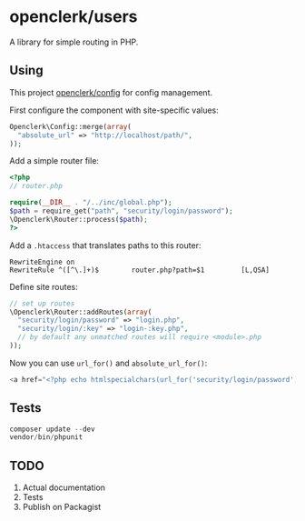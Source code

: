 openclerk/users
===============

A library for simple routing in PHP.

## Using

This project [openclerk/config](https://github.com/openclerk/config) for config management.

First configure the component with site-specific values:

```php
Openclerk\Config::merge(array(
  "absolute_url" => "http://localhost/path/",
));
```

Add a simple router file:

```php
<?php
// router.php

require(__DIR__ . "/../inc/global.php");
$path = require_get("path", "security/login/password");
\Openclerk\Router::process($path);
?>
```

Add a `.htaccess` that translates paths to this router:

```
RewriteEngine on
RewriteRule ^([^\.]+)$        router.php?path=$1         [L,QSA]
```

Define site routes:

```php
// set up routes
\Openclerk\Router::addRoutes(array(
  "security/login/password" => "login.php",
  "security/login/:key" => "login-:key.php",
  // by default any unmatched routes will require <module>.php
));
```

Now you can use `url_for()` and `absolute_url_for()`:

```php
<a href="<?php echo htmlspecialchars(url_for('security/login/password')); ?>">Login with password</a>
```

## Tests

```php
composer update --dev
vendor/bin/phpunit
```

## TODO

1. Actual documentation
1. Tests
1. Publish on Packagist
